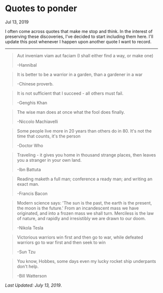 # Quotes to ponder
<time>Jul 13, 2019</time>

I often come across quotes that make me stop and think. In the interest of preserving these discoveries, I've decided to start including them here. I'll update this post whenever I happen upon another quote I want to record.

---

> Aut inveniam viam aut faciam (I shall either find a way, or make one)
> 
> -Hannibal



> It is better to be a warrior in a garden, than a gardener in a war
> 
> -Chinese proverb.



> It is not sufficient that I succeed - all others must fail.
> 
> -Genghis Khan



> The wise man does at once what the fool does finally.
> 
> -Niccolo Machiavelli



> Some people live more in 20 years than others do in 80. It's not the time that counts, it's the person
> 
> -Doctor Who



> Traveling - it gives you home in thousand strange places, then leaves you a stranger in your own land.
> 
> -Ibn Battuta



> Reading maketh a full man; conference a ready man; and writing an exact man.
> 
> -Francis Bacon



> Modern science says: 'The sun is the past, the earth is the present, the moon is the future.' From an incandescent mass we have originated, and into a frozen mass we shall turn. Merciless is the law of nature, and rapidly and irresistibly we are drawn to our doom.
> 
> -Nikola Tesla



> Victorious warriors win first and then go to war, while defeated warriors go to war first and then seek to win
> 
> -Sun Tzu



> You know, Hobbes, some days even my lucky rocket ship underpants don't help.
> 
> -Bill Watterson



_Last Updated: <time>July 13, 2019</time>_.